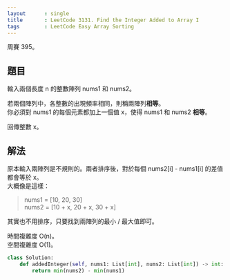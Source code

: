 ```yaml
---
layout      : single
title       : LeetCode 3131. Find the Integer Added to Array I
tags        : LeetCode Easy Array Sorting
---
```

周賽 395。

## 題目

輸入兩個長度 n 的整數陣列 nums1 和 nums2。  

若兩個陣列中，各整數的出現頻率相同，則稱兩陣列**相等**。  
你必須對 nums1 的每個元素都加上一個值 x，使得 nums1 和 nums2 **相等**。  

回傳整數 x。  

## 解法

原本輸入兩陣列是不規則的。兩者排序後，對於每個 nums2[i] - nums1[i] 的差值都會等於 x。  
大概像是這樣：  
> nums1 = [10, 20, 30]  
> nums2 = [10 + x, 20 + x, 30 + x]  

其實也不用排序，只要找到兩陣列的最小 / 最大值即可。  

時間複雜度 O(n)。  
空間複雜度 O(1)。  

```python
class Solution:
    def addedInteger(self, nums1: List[int], nums2: List[int]) -> int:
        return min(nums2) - min(nums1)
```
